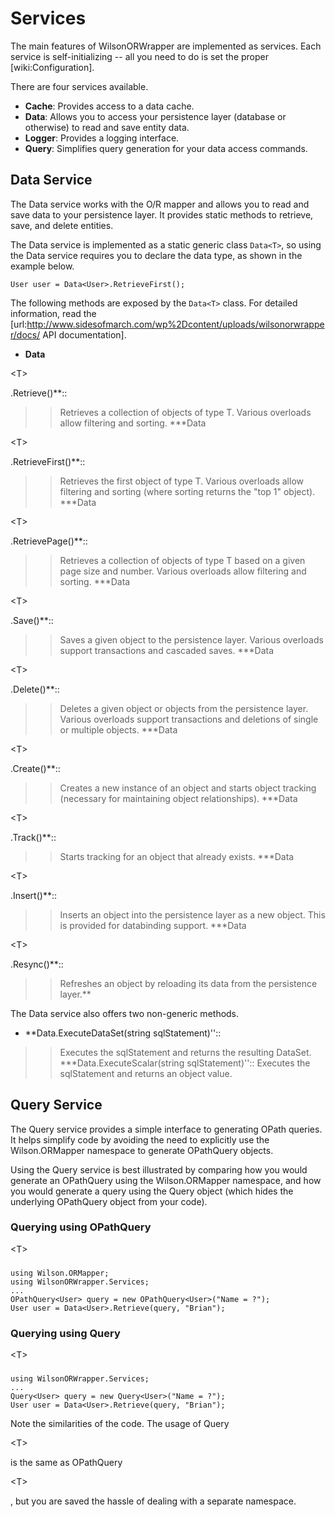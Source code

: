 # Services #

The main features of WilsonORWrapper are implemented as services. Each service is self-initializing -- all you need to do is set the proper [wiki:Configuration].

There are four services available.

  * **Cache**: Provides access to a data cache.
  * **Data**: Allows you to access your persistence layer (database or otherwise) to read and save entity data.
  * **Logger**: Provides a logging interface.
  * **Query**: Simplifies query generation for your data access commands.


## Data Service ##

The Data service works with the O/R mapper and allows you to read and save data to your persistence layer. It provides static methods to retrieve, save, and delete entities.

The Data service is implemented as a static generic class `Data<T>`, so using the Data service requires you to declare the data type, as shown in the example below.

```
User user = Data<User>.RetrieveFirst();
```

The following methods are exposed by the `Data<T>` class. For detailed information, read the [url:http://www.sidesofmarch.com/wp%2Dcontent/uploads/wilsonorwrapper/docs/ API documentation].

  * **Data**

&lt;T&gt;

.Retrieve()**::
> > Retrieves a collection of objects of type T. Various overloads allow filtering and sorting.
  ***Data

&lt;T&gt;

.RetrieveFirst()**::
> > Retrieves the first object of type T. Various overloads allow filtering and sorting (where sorting returns the "top 1" object).
  ***Data

&lt;T&gt;

.RetrievePage()**::
> > Retrieves a collection of objects of type T based on a given page size and number. Various overloads allow filtering and sorting.
  ***Data

&lt;T&gt;

.Save()**::
> > Saves a given object to the persistence layer. Various overloads support transactions and cascaded saves.
  ***Data

&lt;T&gt;

.Delete()**::
> > Deletes a given object or objects from the persistence layer. Various overloads support transactions and deletions of single or multiple objects.
  ***Data

&lt;T&gt;

.Create()**::
> > Creates a new instance of an object and starts object tracking (necessary for maintaining object relationships).
  ***Data

&lt;T&gt;

.Track()**::
> > Starts tracking for an object that already exists.
  ***Data

&lt;T&gt;

.Insert()**::
> > Inserts an object into the persistence layer as a new object. This is provided for databinding support.
  ***Data

&lt;T&gt;

.Resync()**::
> > Refreshes an object by reloading its data from the persistence layer.**

The Data service also offers two non-generic methods.

  * **Data.ExecuteDataSet(string sqlStatement)''::
> > Executes the sqlStatement and returns the resulting DataSet.
  ***Data.ExecuteScalar(string sqlStatement)''::
> > Executes the sqlStatement and returns an object value.

## Query Service ##

The Query service provides a simple interface to generating OPath queries. It helps simplify code by avoiding the need to explicitly use the Wilson.ORMapper namespace to generate OPathQuery objects.

Using the Query service is best illustrated by comparing how you would generate an OPathQuery using the Wilson.ORMapper namespace, and how you would generate a query using the Query object (which hides the underlying OPathQuery object from your code).

### Querying using OPathQuery

&lt;T&gt;

 ###

```
using Wilson.ORMapper;
using WilsonORWrapper.Services;
...
OPathQuery<User> query = new OPathQuery<User>("Name = ?");
User user = Data<User>.Retrieve(query, "Brian");
```

### Querying using Query

&lt;T&gt;

 ###

```
using WilsonORWrapper.Services;
...
Query<User> query = new Query<User>("Name = ?");
User user = Data<User>.Retrieve(query, "Brian");
```

Note the similarities of the code. The usage of Query

&lt;T&gt;

 is the same as OPathQuery

&lt;T&gt;

, but you are saved the hassle of dealing with a separate namespace.


